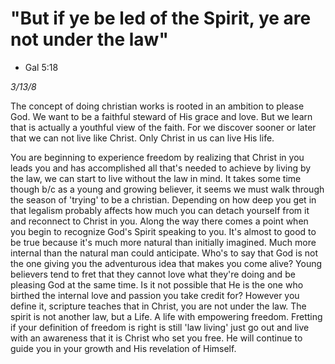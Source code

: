 # "But if ye be led of the Spirit, ye are not under the law"
- Gal 5:18

_3/13/8_


The concept of doing christian works is rooted in an ambition to please God. We want to be a faithful steward of His grace and love. But we learn that is actually a youthful view of the faith. For we discover sooner or later that we can not live like Christ. Only Christ in us can live His life.

You are beginning to experience freedom by realizing that Christ in you leads you and has accomplished all that's needed to achieve by living by the law, we can start to live without the law in mind. It takes some time though b/c as a young and growing believer, it seems we must walk through the season of 'trying' to be a christian. Depending on how deep you get in that legalism probably affects how much you can detach yourself from it and reconnect to Christ in you.
Along the way there comes a point when you begin to recognize God's Spirit speaking to you. It's almost to good to be true because it's much more natural than initially imagined. Much more internal than the natural man could anticipate.
Who's to say that God is not the one giving you the adventurous idea that makes you come alive? Young believers tend to fret that they cannot love what they're doing and be pleasing God at the same time. Is it not possible that He is the one who birthed the internal love and passion you take credit for?
However you define it, scripture teaches that in Christ, you are not under the law. The spirit is not another law, but a Life. A life with empowering freedom. Fretting if your definition of freedom is right is still 'law living' just go out and live with an awareness that it is Christ who set you free. He will continue to guide you in your growth and His revelation of Himself.
